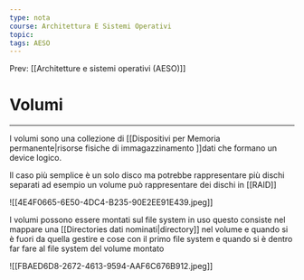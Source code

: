 ```yaml
---
type: nota
course: Architettura E Sistemi Operativi
topic: 
tags: AESO
---
```


Prev: [[Architetture e sistemi operativi (AESO)]]

# Volumi
---
I volumi sono una collezione di [[Dispositivi per Memoria permanente|risorse fisiche di immagazzinamento ]]dati che formano un device logico.

Il caso più semplice è un solo disco ma potrebbe rappresentare più dischi separati ad esempio un volume può rappresentare dei dischi in [[RAID]]

![[4E4F0665-6E50-4DC4-B235-90E2EE91E439.jpeg]]

I volumi possono essere montati sul file system in uso questo consiste nel mappare una [[Directories dati nominati|directory]] nel volume e quando si è fuori da quella gestire e cose con il primo file system e quando si è dentro far fare al file system del volume montato

![[FBAED6D8-2672-4613-9594-AAF6C676B912.jpeg]]
